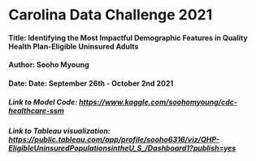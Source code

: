 # Carolina Data Challenge 2021
#### **Title**: Identifying the Most Impactful Demographic Features in Quality Health Plan-Eligible Uninsured Adults
#### **Author**: Sooho Myoung
#### **Date**: Date: September 26th - October 2nd 2021

##### Link to Model Code: https://www.kaggle.com/soohomyoung/cdc-healthcare-ssm

##### Link to Tableau visualization: https://public.tableau.com/app/profile/sooho6316/viz/QHP-EligibleUninsuredPopulationsintheU_S_/Dashboard1?publish=yes
